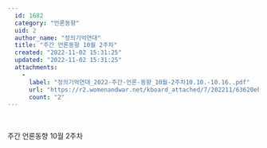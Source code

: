 ```yaml
---
  id: 1682
  category: "언론동향"
  uid: 2
  author_name: "정의기억연대"
  title: "주간 언론동향 10월 2주차"
  created: "2022-11-02 15:31:25"
  updated: "2022-11-02 15:31:25"
  attachments: 
    - 
      label: "정의기억연대_2022-주간-언론-동향_10월-2주차10.10.-10.16..pdf"
      url: "https://r2.womenandwar.net/kboard_attached/7/202211/63620ebd3daa24221859.pdf"
      count: "2"
---
```

 

주간 언론동향 10월 2주차